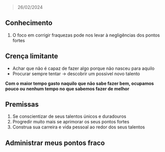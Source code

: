 > 26/02/2024

## Conhecimento
1. O foco em corrigir fraquezas pode nos levar à negligências dos pontos fortes

## Crença limitante
- Achar que não é capaz de fazer algo porque não nasceu para aquilo
- Procurar sempre tentar -> descobrir um possivel novo talento

**Com o maior tempo gasto naquilo que não sabe fazer bem, ocupamos pouco ou nenhum tempo no que sabemos fazer de melhor**

## Premissas
1. Se conscientizar de seus talentos únicos e duradouros
2. Progredir muito mais se aprimorar os seus pontos fortes
3. Construa sua carreira e vida pessoal ao redor dos seus talentos

## Administrar meus pontos fraco